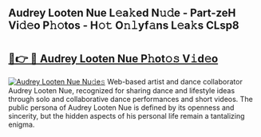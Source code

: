 ## Audrey Looten Nue L𝚎a𝚔ed N𝚞𝚍e - Part-zeH Vi𝚍𝚎o P𝚑𝚘tos - H𝚘𝚝 O𝚗𝚕yf𝚊ns L𝚎a𝚔s CLsp8

# <h2><a href="http://kfel2sq.oniu.top/?m=Audrey+Looten+Nue">🔗👉 🔴 Audrey Looten Nue P𝚑ot𝚘𝚜 V𝚒d𝚎o</a></h2>

[![Audrey Looten Nue Nu𝚍e𝚜](https://i.imgur.com/0qMVB7G.gif)](http://kfel2sq.oniu.top/?m=Audrey+Looten+Nue)
Web-based artist and dance collaborator Audrey Looten Nue, recognized for sharing dance and lifestyle ideas through solo and collaborative dance performances and short videos. The public persona of Audrey Looten Nue is defined by its openness and sincerity, but the hidden aspects of his personal life remain a tantalizing enigma.  
